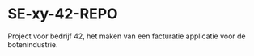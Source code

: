 # SE-xy-42-REPO
Project voor bedrijf 42, het maken van een facturatie applicatie voor de botenindustrie.
